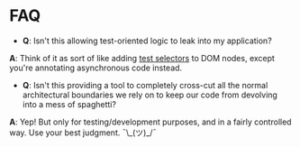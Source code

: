 # FAQ

 - **Q**: Isn't this allowing test-oriented logic to leak into my application?

  **A**: Think of it as sort of like adding [test selectors](https://kentcdodds.com/blog/making-your-ui-tests-resilient-to-change) to DOM nodes, except you're annotating asynchronous code instead.

 - **Q**: Isn't this providing a tool to completely cross-cut all the normal architectural boundaries we rely on to keep our code from devolving into a mess of spaghetti?

  **A**: Yep! But only for testing/development purposes, and in a fairly controlled way. Use your best judgment. ¯\\\_(ツ)_/¯


